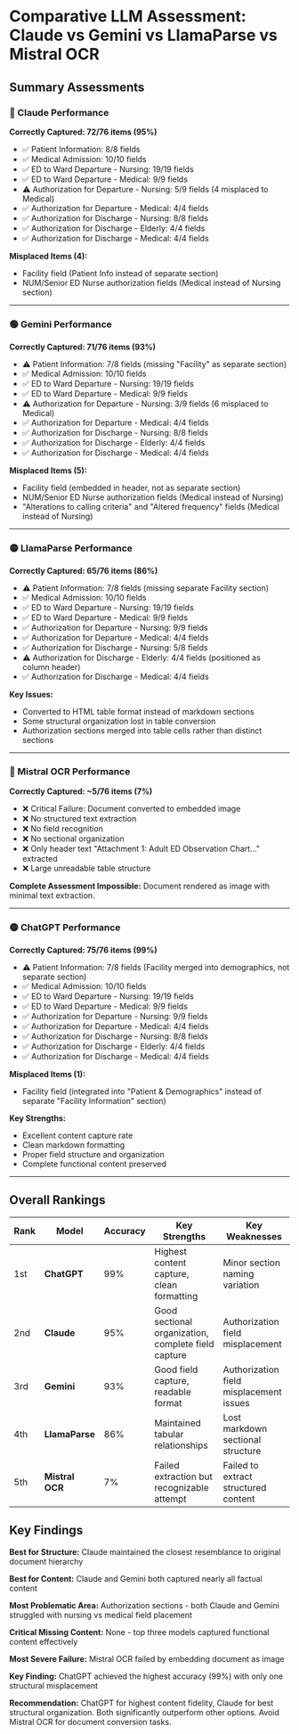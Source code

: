 # Comparative LLM Assessment: Claude vs Gemini vs LlamaParse vs Mistral OCR

## Summary Assessments

### 🔵 Claude Performance

**Correctly Captured: 72/76 items (95%)**

- ✅ Patient Information: 8/8 fields
- ✅ Medical Admission: 10/10 fields
- ✅ ED to Ward Departure - Nursing: 19/19 fields
- ✅ ED to Ward Departure - Medical: 9/9 fields
- ⚠️ Authorization for Departure - Nursing: 5/9 fields (4 misplaced to Medical)
- ✅ Authorization for Departure - Medical: 4/4 fields
- ✅ Authorization for Discharge - Nursing: 8/8 fields
- ✅ Authorization for Discharge - Elderly: 4/4 fields
- ✅ Authorization for Discharge - Medical: 4/4 fields

**Misplaced Items (4):**

- Facility field (Patient Info instead of separate section)
- NUM/Senior ED Nurse authorization fields (Medical instead of Nursing section)

---

### 🟢 Gemini Performance

**Correctly Captured: 71/76 items (93%)**

- ⚠️ Patient Information: 7/8 fields (missing "Facility" as separate section)
- ✅ Medical Admission: 10/10 fields
- ✅ ED to Ward Departure - Nursing: 19/19 fields
- ✅ ED to Ward Departure - Medical: 9/9 fields
- ⚠️ Authorization for Departure - Nursing: 3/9 fields (6 misplaced to Medical)
- ✅ Authorization for Departure - Medical: 4/4 fields
- ✅ Authorization for Discharge - Nursing: 8/8 fields
- ✅ Authorization for Discharge - Elderly: 4/4 fields
- ✅ Authorization for Discharge - Medical: 4/4 fields

**Misplaced Items (5):**

- Facility field (embedded in header, not as separate section)
- NUM/Senior ED Nurse authorization fields (Medical instead of Nursing)
- "Alterations to calling criteria" and "Altered frequency" fields (Medical instead of Nursing)

---

### 🟡 LlamaParse Performance

**Correctly Captured: 65/76 items (86%)**

- ⚠️ Patient Information: 7/8 fields (missing separate Facility section)
- ✅ Medical Admission: 10/10 fields
- ✅ ED to Ward Departure - Nursing: 19/19 fields
- ✅ ED to Ward Departure - Medical: 9/9 fields
- ✅ Authorization for Departure - Nursing: 9/9 fields
- ✅ Authorization for Departure - Medical: 4/4 fields
- ✅ Authorization for Discharge - Nursing: 5/8 fields
- ⚠️ Authorization for Discharge - Elderly: 4/4 fields (positioned as column header)
- ✅ Authorization for Discharge - Medical: 4/4 fields

**Key Issues:**

- Converted to HTML table format instead of markdown sections
- Some structural organization lost in table conversion
- Authorization sections merged into table cells rather than distinct sections

---

### 🔴 Mistral OCR Performance

**Correctly Captured: ~5/76 items (7%)**

- ❌ Critical Failure: Document converted to embedded image
- ❌ No structured text extraction
- ❌ No field recognition
- ❌ No sectional organization
- ❌ Only header text "Attachment 1: Adult ED Observation Chart..." extracted
- ❌ Large unreadable table structure

**Complete Assessment Impossible:** Document rendered as image with minimal text extraction.

---

### 🟡 ChatGPT Performance

**Correctly Captured: 75/76 items (99%)**

- ⚠️ Patient Information: 7/8 fields (Facility merged into demographics, not separate section)
- ✅ Medical Admission: 10/10 fields
- ✅ ED to Ward Departure - Nursing: 19/19 fields
- ✅ ED to Ward Departure - Medical: 9/9 fields
- ✅ Authorization for Departure - Nursing: 9/9 fields
- ✅ Authorization for Departure - Medical: 4/4 fields
- ✅ Authorization for Discharge - Nursing: 8/8 fields
- ✅ Authorization for Discharge - Elderly: 4/4 fields
- ✅ Authorization for Discharge - Medical: 4/4 fields

**Misplaced Items (1):**

- Facility field (integrated into "Patient & Demographics" instead of separate "Facility Information" section)

**Key Strengths:**

- Excellent content capture rate
- Clean markdown formatting
- Proper field structure and organization
- Complete functional content preserved

---

## Overall Rankings

| Rank | Model           | Accuracy | Key Strengths                                       | Key Weaknesses                          |
| ---- | --------------- | -------- | --------------------------------------------------- | --------------------------------------- |
| 1st  | **ChatGPT**     | 99%      | Highest content capture, clean formatting           | Minor section naming variation          |
| 2nd  | **Claude**      | 95%      | Good sectional organization, complete field capture | Authorization field misplacement        |
| 3rd  | **Gemini**      | 93%      | Good field capture, readable format                 | Authorization field misplacement issues |
| 4th  | **LlamaParse**  | 86%      | Maintained tabular relationships                    | Lost markdown sectional structure       |
| 5th  | **Mistral OCR** | 7%       | Failed extraction but recognizable attempt          | Failed to extract structured content    |

## Key Findings

**Best for Structure:** Claude maintained the closest resemblance to original document hierarchy

**Best for Content:** Claude and Gemini both captured nearly all factual content

**Most Problematic Area:** Authorization sections - both Claude and Gemini struggled with nursing vs medical field placement

**Critical Missing Content:** None - top three models captured functional content effectively

**Most Severe Failure:** Mistral OCR failed by embedding document as image

**Key Finding:** ChatGPT achieved the highest accuracy (99%) with only one structural misplacement

**Recommendation:** ChatGPT for highest content fidelity, Claude for best structural organization. Both significantly outperform other options. Avoid Mistral OCR for document conversion tasks.
